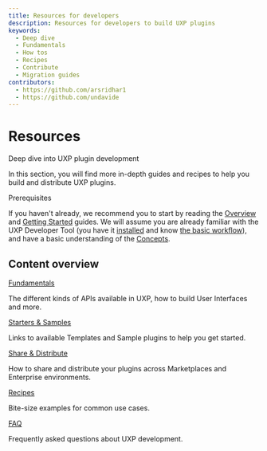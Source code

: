 ```yaml
---
title: Resources for developers
description: Resources for developers to build UXP plugins
keywords:
  - Deep dive
  - Fundamentals
  - How tos
  - Recipes 
  - Contribute
  - Migration guides
contributors:
  - https://github.com/arsridhar1
  - https://github.com/undavide
---
```


# Resources

Deep dive into UXP plugin development

In this section, you will find more in-depth guides and recipes to help you build and distribute UXP plugins.

<InlineAlert slots="header,text" />

Prerequisites

If you haven't already, we recommend you to start by reading the [Overview](../introduction/index.md) and [Getting Started](../plugins/index.md) guides. We will assume you are already familiar with the UXP Developer Tool (you have it [installed](../introduction/essentials/dev-tools/index.md#uxp-developer-tool-udt) and know [the basic workflow](../plugins/tutorials/udt-deep-dive/index.md)), and have a basic understanding of the [Concepts](../plugins/concepts/index.md).

## Content overview

<DiscoverBlock slots="link, text"/>

[Fundamentals](./fundamentals/apis/index.md)

The different kinds of APIs available in UXP, how to build User Interfaces and more.

<DiscoverBlock slots="link, text"/>

[Starters & Samples](./starters-samples/index.md)

Links to available Templates and Sample plugins to help you get started.

<DiscoverBlock slots="link, text"/>

[Share & Distribute](./distribution/overview/index.md)

How to share and distribute your plugins across Marketplaces and Enterprise environments.

<DiscoverBlock slots="link, text"/>

[Recipes](./recipes/index.md)

Bite-size examples for common use cases.

<DiscoverBlock slots="link, text"/>

[FAQ](./faq/index.md)

Frequently asked questions about UXP development.
